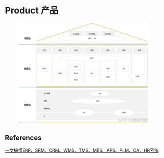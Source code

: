 # Product 产品

<figure><img src="../.gitbook/assets/image (3).png" alt=""><figcaption></figcaption></figure>

## References

[一文搞懂ERP、SRM、CRM、WMS、TMS、MES、APS、PLM、OA、HR系统](https://zhuanlan.zhihu.com/p/644831135)

